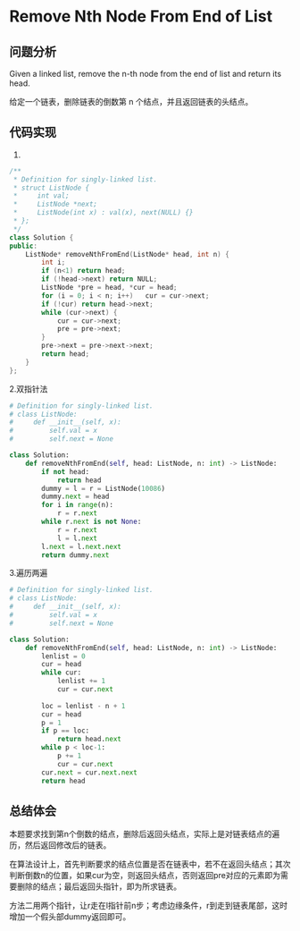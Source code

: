 # Remove Nth Node From End of List

## 问题分析
Given a linked list, remove the n-th node from the end of list and return its head.

给定一个链表，删除链表的倒数第 n 个结点，并且返回链表的头结点。


## 代码实现

1.
``` C++
/**
 * Definition for singly-linked list.
 * struct ListNode {
 *     int val;
 *     ListNode *next;
 *     ListNode(int x) : val(x), next(NULL) {}
 * };
 */
class Solution {
public:
    ListNode* removeNthFromEnd(ListNode* head, int n) {
        int i;
        if (n<1) return head;
        if (!head->next) return NULL;
        ListNode *pre = head, *cur = head;
        for (i = 0; i < n; i++)   cur = cur->next;
        if (!cur) return head->next;
        while (cur->next) {
            cur = cur->next;
            pre = pre->next;
        }
        pre->next = pre->next->next;
        return head;
    }
};
```

2.双指针法
```python
# Definition for singly-linked list.
# class ListNode:
#     def __init__(self, x):
#         self.val = x
#         self.next = None

class Solution:
    def removeNthFromEnd(self, head: ListNode, n: int) -> ListNode:
        if not head:
            return head
        dummy = l = r = ListNode(10086)
        dummy.next = head
        for i in range(n):
            r = r.next
        while r.next is not None:
            r = r.next
            l = l.next
        l.next = l.next.next
        return dummy.next
```

3.遍历两遍
```python
# Definition for singly-linked list.
# class ListNode:
#     def __init__(self, x):
#         self.val = x
#         self.next = None

class Solution:
    def removeNthFromEnd(self, head: ListNode, n: int) -> ListNode:
        lenlist = 0
        cur = head
        while cur:
            lenlist += 1
            cur = cur.next
        
        loc = lenlist - n + 1
        cur = head
        p = 1
        if p == loc:
            return head.next
        while p < loc-1:
            p += 1
            cur = cur.next
        cur.next = cur.next.next
        return head
```

## 总结体会

本题要求找到第n个倒数的结点，删除后返回头结点，实际上是对链表结点的遍历，然后返回修改后的链表。

在算法设计上，首先判断要求的结点位置是否在链表中，若不在返回头结点；其次判断倒数n的位置，如果cur为空，则返回头结点，否则返回pre对应的元素即为需要删除的结点；最后返回头指针，即为所求链表。

方法二用两个指针，让r走在l指针前n步；考虑边缘条件，r到走到链表尾部，这时增加一个假头部dummy返回即可。